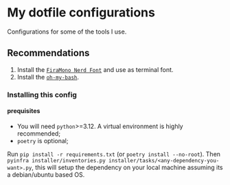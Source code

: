 # My dotfile configurations

Configurations for some of the tools I use.

## Recommendations

1. Install the [`FiraMono Nerd Font`](https://www.nerdfonts.com/font-downloads)
   and use as terminal font.
2. Install the [`oh-my-bash`](https://github.com/ohmybash/oh-my-bash).


### Installing this config
#### prequisites
- You will need `python`>=3.12. A virtual environment is highly recommended;
- `poetry` is optional;

Run `pip install -r requirements.txt` (or `poetry install --no-root`).
Then `pyinfra installer/inventories.py installer/tasks/<any-dependency-you-want>.py`,
this will setup the dependency on your local machine assuming its a debian/ubuntu
based OS.
